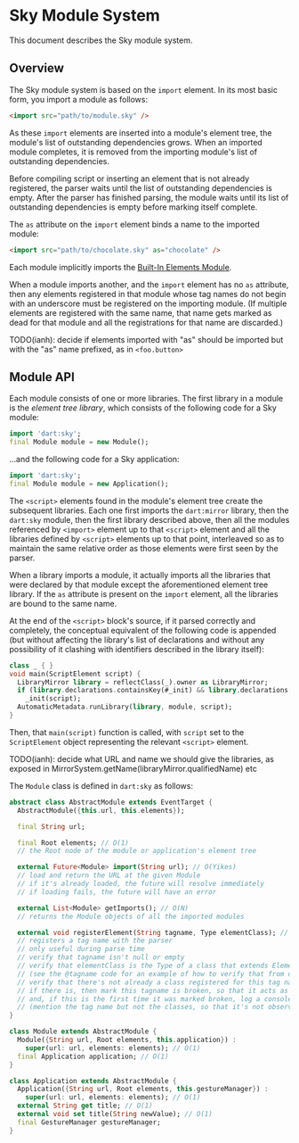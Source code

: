 Sky Module System
=================

This document describes the Sky module system.

Overview
--------

The Sky module system is based on the ``import`` element. In its
most basic form, you import a module as follows:

```html
<import src="path/to/module.sky" />
```

As these ``import`` elements are inserted into a module's element
tree, the module's list of outstanding dependencies grows. When an
imported module completes, it is removed from the importing module's
list of outstanding dependencies.

Before compiling script or inserting an element that is not already
registered, the parser waits until the list of outstanding
dependencies is empty. After the parser has finished parsing, the
module waits until its list of outstanding dependencies is empty
before marking itself complete.

The ``as`` attribute on the ``import`` element binds a name to the
imported module:

```html
<import src="path/to/chocolate.sky" as="chocolate" />
```

Each module implicitly imports the [Built-In Elements
Module](builtins.md).

When a module imports another, and the ``import`` element has no
``as`` attribute, then any elements registered in that module whose
tag names do not begin with an underscore must be registered on the
importing module. (If multiple elements are registered with the same
name, that name gets marked as dead for that module and all the
registrations for that name are discarded.)

TODO(ianh): decide if elements imported with "as" should be imported
but with the "as" name prefixed, as in ``<foo.button>``


Module API
----------

Each module consists of one or more libraries. The first library in a
module is the *element tree library*, which consists of the following
code for a Sky module:

```dart
import 'dart:sky';
final Module module = new Module();
```

...and the following code for a Sky application:

```dart
import 'dart:sky';
final Module module = new Application();
```

The ``<script>`` elements found in the module's element tree create
the subsequent libraries. Each one first imports the ``dart:mirror``
library, then the ``dart:sky`` module, then the first library
described above, then all the modules referenced by ``<import>``
element up to that ``<script>`` element and all the libraries defined
by ``<script>`` elements up to that point, interleaved so as to
maintain the same relative order as those elements were first seen by
the parser.

When a library imports a module, it actually imports all the libraries
that were declared by that module except the aforementioned element
tree library. If the ``as`` attribute is present on the ``import``
element, all the libraries are bound to the same name.

At the end of the ``<script>`` block's source, if it parsed correctly
and completely, the conceptual equivalent of the following code is
appended (but without affecting the library's list of declarations and
without any possibility of it clashing with identifiers described in
the library itself):

```dart
class _ { }
void main(ScriptElement script) {
  LibraryMirror library = reflectClass(_).owner as LibraryMirror;
  if (library.declarations.containsKey(#_init) && library.declarations[#_init] is MethodMirror)
    _init(script);
  AutomaticMetadata.runLibrary(library, module, script);
}
```

Then, that ``main(script)`` function is called, with ``script`` set to
the ``ScriptElement`` object representing the relevant ``<script>``
element.

TODO(ianh): decide what URL and name we should give the libraries, as
exposed in MirrorSystem.getName(libraryMirror.qualifiedName) etc

The ``Module`` class is defined in ``dart:sky`` as follows:

```dart
abstract class AbstractModule extends EventTarget {
  AbstractModule({this.url, this.elements});

  final String url;

  final Root elements; // O(1)
  // the Root node of the module or application's element tree

  external Future<Module> import(String url); // O(Yikes)
  // load and return the URL at the given Module
  // if it's already loaded, the future will resolve immediately
  // if loading fails, the future will have an error

  external List<Module> getImports(); // O(N)
  // returns the Module objects of all the imported modules

  external void registerElement(String tagname, Type elementClass); // O(1)
  // registers a tag name with the parser
  // only useful during parse time
  // verify that tagname isn't null or empty
  // verify that elementClass is the Type of a class that extends Element (directly or indirectly, but not via "implements" or "with")
  // (see the @tagname code for an example of how to verify that from dart)
  // verify that there's not already a class registered for this tag name
  // if there is, then mark this tagname is broken, so that it acts as if it's not registered in the parser,
  // and, if this is the first time it was marked broken, log a console message regarding the issue
  // (mention the tag name but not the classes, so that it's not observable that this currently happens out of order)
}

class Module extends AbstractModule {
  Module({String url, Root elements, this.application}) :
    super(url: url, elements: elements); // O(1)
  final Application application; // O(1)
}

class Application extends AbstractModule {
  Application({String url, Root elements, this.gestureManager}) :
    super(url: url, elements: elements); // O(1)
  external String get title; // O(1)
  external void set title(String newValue); // O(1)
  final GestureManager gestureManager;
}
```
